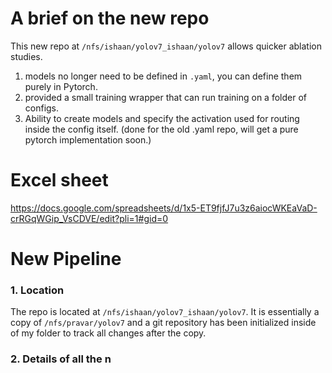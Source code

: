 # A brief on the new repo
This new repo at `/nfs/ishaan/yolov7_ishaan/yolov7` allows quicker ablation studies.
1. models no longer need to be defined in `.yaml`, you can define them purely in Pytorch.
2. provided a small training wrapper that can run training on a folder of configs.
3. Ability to create models and specify the activation used for routing inside the config itself. (done for the old .yaml repo, will get a pure pytorch implementation soon.)



# Excel sheet
https://docs.google.com/spreadsheets/d/1x5-ET9fjfJ7u3z6aiocWKEaVaD-crRGqWGip_VsCDVE/edit?pli=1#gid=0

# New Pipeline
### 1. Location
The repo is located at `/nfs/ishaan/yolov7_ishaan/yolov7`.
It is essentially a copy of `/nfs/pravar/yolov7` and a git repository has been initialized inside of my folder to track all changes after the copy.

### 2. Details of all the n


```
```